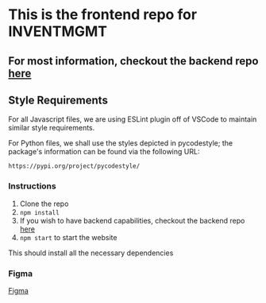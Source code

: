 <h1>This is the frontend repo for INVENTMGMT</h1>
<h2>For most information, checkout the backend repo <a href="https://github.com/INVENTMGMT/backend">here</a></h2>
<h2>Style Requirements</h2>
<p>

For all Javascript files, we are using ESLint plugin off of VSCode to maintain similar style requirements.

For Python files, we shall use the styles depicted in pycodestyle; the package's information can be found via the following URL:

    https://pypi.org/project/pycodestyle/

</p>
<h3>Instructions</h3>

<ol>
<li>Clone the repo</li>
<li><code>npm install</code></li>
<li>If you wish to have backend capabilities, checkout the backend repo <a href="https://github.com/INVENTMGMT/backend">here</a></li>
<li><code>npm start</code> to start the website</li>
</ol>
<p>This should install all the necessary dependencies</p>

<h3>Figma</h3>
<a
href="https://www.figma.com/file/YJZlZZXXwf9Z0C5rAfSNvP/Untitled?node-id=0%3A1">
Figma</a>

